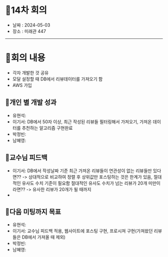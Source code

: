 # 📍14차 회의
  + 날짜 : 2024-05-03
  + 장소 : 미래관 447

---

# 📍회의 내용
+ 각자 개발한 것 공유
+ 모달 설정할 때 DB에서 리뷰데이터를 가져오기 함
+ AWS 가입

## 📍개인 별 개발 성과 
+ 유현석:
+ 이기서: DB에서 50자 이상, 최근 작성된 리뷰들 필터링해서 가져오기, 가져온 데이터를 추천하는 알고리즘 구현완료
+ 박정빈: 
+ 남혜영: 

## 📍교수님 피드백
+ 이기서: DB에서 작성날짜 기준 최근 가져온 리뷰들이 연관성이 없는 리뷰들만 있다면?? -> 상대적으로 비교하여 정렬 후 상위값만 포스팅하는 것은 한계가 있음, 절대적인 유사도 수치 기준이 필요함 절대적인 유사도 수치가 넘는 리뷰가 20개 미만이라면?? -> 유사한 리뷰가 20개가 될 때까지 
+ 

## 📍다음 미팅까지 목표
+ 유현석: 
+ 이기서: 교수님 피드백 적용, 웹사이트에 포스팅 구현, 프로시져 구현(가져왔던 리뷰들은 DB에서 가져올 때 제외)
+ 박정빈: 
+ 남혜영: 

